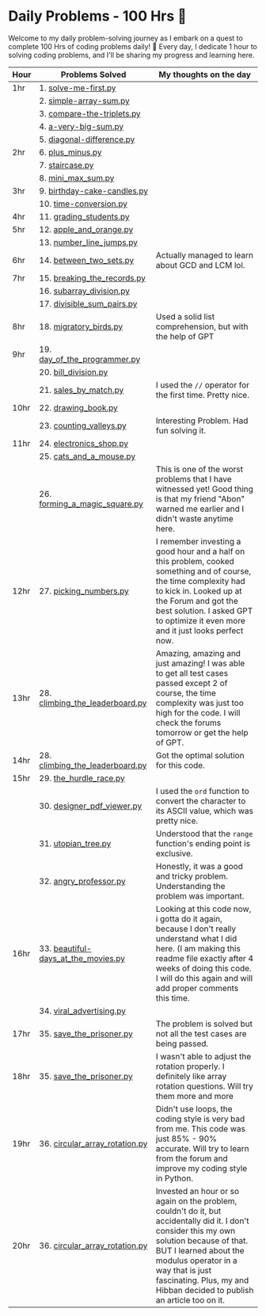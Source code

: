 # Daily Problems - 100 Hrs 🚀

Welcome to my daily problem-solving journey as I embark on a quest to complete 100 Hrs of coding problems daily! 🎉 Every day, I dedicate 1 hour to solving coding problems, and I'll be sharing my progress and learning here. 


| Hour | Problems Solved                                | My thoughts on the day                                    |
| ---- | ----------------------------------------------- | ------------------------------------------------------- |
| 1hr  | 1. [solve-me-first.py](https://github.com/afaqez/Daily_Problems/blob/main/Hackerrank/1hr/1.%20solve_me_first.py)  |  |
|      | 2. [simple-array-sum.py](https://github.com/afaqez/Daily_Problems/blob/main/Hackerrank/1hr/2.%20simple_array_sum.py)  |                                                         |
|      | 3. [compare-the-triplets.py](https://github.com/afaqez/Daily_Problems/blob/main/Hackerrank/1hr/3.%20complete_the_triplets.py)  |                                                         |
|      | 4. [a-very-big-sum.py](https://github.com/afaqez/Daily_Problems/blob/main/Hackerrank/1hr/4.%20a_very_big_sum.py)  |                                                         |
|      | 5. [diagonal-difference.py](https://github.com/afaqez/Daily_Problems/blob/main/Hackerrank/1hr/5.%20diagonal_difference.py)  |                                                         |
| 2hr  | 6. [plus_minus.py](https://github.com/afaqez/Daily_Problems/blob/main/Hackerrank/2hr/6.%20plus_minus.py)  |                                                         |
|      | 7. [staircase.py](https://github.com/afaqez/Daily_Problems/blob/main/Hackerrank/2hr/7.%20staircase.py)  |                                                         |
|      | 8. [mini_max_sum.py](https://github.com/afaqez/Daily_Problems/blob/main/Hackerrank/2hr/8.%20mini_max_sum.py)  |                                                         |
| 3hr  | 9. [birthday-cake-candles.py](https://github.com/afaqez/Daily_Problems/blob/main/Hackerrank/3hr/9.%20birthday-cake-candles.py)  |                                                         |
|      | 10. [time-conversion.py](https://github.com/afaqez/Daily_Problems/blob/main/Hackerrank/3hr/10.%20time-conversion.py)  |                                                           |
| 4hr  | 11. [grading_students.py](https://github.com/afaqez/Daily_Problems/blob/main/Hackerrank/4hr/11.%20grading_students.py)  |                                                         |
| 5hr  | 12. [apple_and_orange.py](https://github.com/afaqez/Daily_Problems/blob/main/Hackerrank/5hr/12.%20apple_and_oranges.py)  |                                                         |
|      | 13. [number_line_jumps.py](https://github.com/afaqez/Daily_Problems/blob/main/Hackerrank/5hr/13.%20number_line_jumps.py)  |                                                         |
| 6hr  | 14. [between_two_sets.py](https://github.com/afaqez/Daily_Problems/blob/main/Hackerrank/6hr/14.%20between_two_sets.py)  | Actually managed to learn about GCD and LCM lol. |
| 7hr  | 15. [breaking_the_records.py](https://github.com/afaqez/Daily_Problems/blob/main/Hackerrank/7hr/15.%20breaking_the_records.py)  |                                                         |
|      | 16. [subarray_division.py](https://github.com/afaqez/Daily_Problems/blob/main/Hackerrank/7hr/16.%20subarray_division.py)  |                                                         |
|      | 17. [divisible_sum_pairs.py](https://github.com/afaqez/Daily_problems/blob/main/Hackerrank/7hr/17.%20divisible_sum_pairs.py)  |                                                         |
| 8hr  | 18. [migratory_birds.py](https://github.com/afaqez/Daily_problems/blob/main/Hackerrank/8hr/18.%20migratory_birds.py)  | Used a solid list comprehension, but with the help of GPT          |
| 9hr  | 19. [day_of_the_programmer.py](https://github.com/afaqez/Daily_problems/blob/main/Hackerrank/9hr/19.%20day_of_the_programmer.py)  |                                                         |
|      | 20. [bill_division.py](https://github.com/afaqez/Daily_problems/blob/main/Hackerrank/9hr/20.%20bill_division.py)  |                                                         |
|      | 21. [sales_by_match.py](https://github.com/afaqez/Daily_problems/blob/main/Hackerrank/9hr/21.%20sales_by_match.py)  | I used the `//` operator for the first time. Pretty nice. |
| 10hr | 22. [drawing_book.py](https://github.com/afaqez/Daily_problems/blob/main/Hackerrank/10hr/22.%20drawing_book.py)  |                                                         |
|      | 23. [counting_valleys.py](https://github.com/afaqez/Daily_problems/blob/main/Hackerrank/10hr/23.%20counting_valleys.py)  | Interesting Problem. Had fun solving it. |
| 11hr | 24. [electronics_shop.py](https://github.com/afaqez/Daily_problems/blob/main/Hackerrank/11hr/24.%20electronics_shop.py)  |                                                         |
|      | 25. [cats_and_a_mouse.py](https://github.com/afaqez/Daily_problems/blob/main/Hackerrank/11hr/25.%20cats_and_a_mouse.py)  |                                                         |
|      | 26. [forming_a_magic_square.py](https://github.com/afaqez/Daily_problems/blob/main/Hackerrank/11hr/26.%20forming_a_magic_square.py)  | This is one of the worst problems that I have witnessed yet! Good thing is that my friend "Abon" warned me earlier and I didn't waste anytime here. |
| 12hr | 27. [picking_numbers.py](https://github.com/afaqez/Daily_problems/blob/main/Hackerrank/12hr/27.%20picking_numbers.py)  | I remember investing a good hour and a half on this problem, cooked something and of course, the time complexity had to kick in. Looked up at the Forum and got the best solution. I asked GPT to optimize it even more and it just looks perfect now. |
| 13hr | 28. [climbing_the_leaderboard.py](https://github.com/afaqez/Daily_problems/blob/main/Hackerrank/12hr/28.%20climbing_the_leaderboard.py)  | Amazing, amazing and just amazing! I was able to get all test cases passed except 2 of course, the time complexity was just too high for the code. I will check the forums tomorrow or get the help of GPT. |
| 14hr | 28. [climbing_the_leaderboard.py](https://github.com/afaqez/Daily_problems/blob/main/Hackerrank/14hr/28.%20climbing_the_leaderboard.py)  | Got the optimal solution for this code. |
| 15hr | 29. [the_hurdle_race.py](https://github.com/afaqez/Daily_problems/blob/main/Hackerrank/15hr/29.%20the_hurdle_race.py)  |                                                         |
|      | 30. [designer_pdf_viewer.py](https://github.com/afaqez/Daily_problems/blob/main/Hackerrank/15hr/30.%20designer_pdf_viewer.py)  | I used the `ord` function to convert the character to its ASCII value, which was pretty nice. |
|      | 31. [utopian_tree.py](https://github.com/afaqez/eaily_problems/blob/main/Hackerrank/15hr/31.%20utopian_tree.py)  | Understood that the `range` function's ending point is exclusive. |
|      | 32. [angry_professor.py](https://github.com/afaqez/Daily_problems/blob/main/Hackerrank/15hr/32.%20angry_professor.py)  | Honestly, it was a good and tricky problem. Understanding the problem was important. |
| 16hr | 33. [beautiful-days_at_the_movies.py](https://github.com/afaqez/Daily_problems/blob/main/Hackerrank/15hr/33.%20beautiful-days_at_the_movies.py)  | Looking at this code now, i gotta do it again, because I don't really understand what I did here. (I am making this readme file exactly after 4 weeks of doing this code. I will do this again and will add proper comments this time. |
|      | 34. [viral_advertising.py](https://github.com/afaqez/Daily_problems/blob/main/Hackerrank/16hr/34.%20viral_advertising.py)  |  |
| 17hr | 35. [save_the_prisoner.py](https://github.com/afaqez/Daily_problems/blob/main/Hackerrank/17hr/35.%20save_the_prisoner.py)  | The problem is solved but not all the test cases are being passed.  |
| 18hr | 35. [save_the_prisoner.py](https://github.com/afaqez/Daily_problems/blob/main/Hackerrank/18hr/35.%20save_the_prisoner.py)  | I wasn't able to adjust the rotation properly. I definitely like array rotation questions. Will try them more and more |
| 19hr | 36. [circular_array_rotation.py](https://github.com/afaqez/Daily_problems/blob/main/Hackerrank/19hr/36.%20circular_array_rotation.py)  | Didn't use loops, the coding style is very bad from me. This code was just 85% - 90% accurate. Will try to learn from the forum and improve my coding style in Python. |
| 20hr | 36. [circular_array_rotation.py](https://github.com/afaqez/Daily_problems/blob/main/Hackerrank/20hr/36.%20circular_array_rotation.py)  | Invested an hour or so again on the problem, couldn't do it, but accidentally did it. I don't consider this my own solution because of that. BUT I learned about the modulus operator in a way that is just fascinating. Plus, my and Hibban decided to publish an article too on it. |

